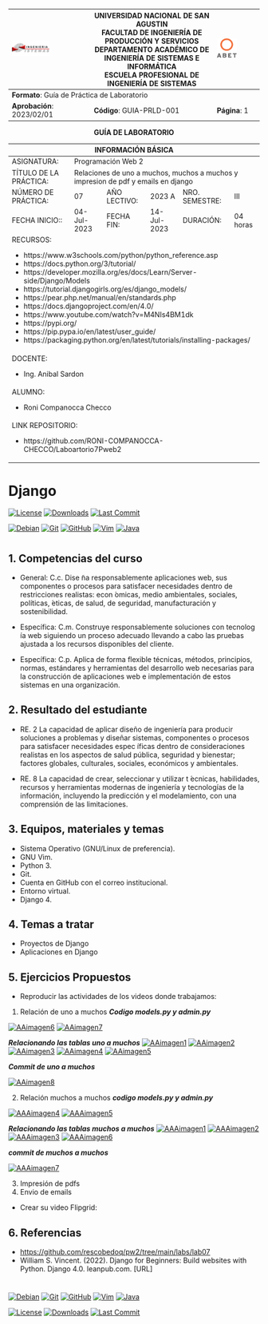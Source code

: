 <div align="center">
<table>
    <theader>
        <tr>
            <td><img src="https://github.com/rescobedoq/pw2/blob/main/epis.png?raw=true" alt="EPIS" style="width:50%; height:auto"/></td>
            <th>
                <span style="font-weight:bold;">UNIVERSIDAD NACIONAL DE SAN AGUSTIN</span><br />
                <span style="font-weight:bold;">FACULTAD DE INGENIERÍA DE PRODUCCIÓN Y SERVICIOS</span><br />
                <span style="font-weight:bold;">DEPARTAMENTO ACADÉMICO DE INGENIERÍA DE SISTEMAS E INFORMÁTICA</span><br />
                <span style="font-weight:bold;">ESCUELA PROFESIONAL DE INGENIERÍA DE SISTEMAS</span>
            </th>
            <td><img src="https://github.com/rescobedoq/pw2/blob/main/abet.png?raw=true" alt="ABET" style="width:50%; height:auto"/></td>
        </tr>
    </theader>
    <tbody>
        <tr><td colspan="3"><span style="font-weight:bold;">Formato</span>: Guía de Práctica de Laboratorio</td></tr>
        <tr><td><span style="font-weight:bold;">Aprobación</span>:  2023/02/01</td><td><span style="font-weight:bold;">Código</span>: GUIA-PRLD-001</td><td><span style="font-weight:bold;">Página</span>: 1</td></tr>
    </tbody>
</table>
</div>

<div align="center">
<span style="font-weight:bold;">GUÍA DE LABORATORIO</span><br />
</div>


<table>
<theader>
<tr><th colspan="6">INFORMACIÓN BÁSICA</th></tr>
</theader>
<tbody>
<tr><td>ASIGNATURA:</td><td colspan="5">Programación Web 2</td></tr>
<tr><td>TÍTULO DE LA PRÁCTICA:</td><td colspan="5">Relaciones de uno a muchos, muchos a muchos y impresion de pdf y emails en django</td></tr>
<tr>
<td>NÚMERO DE PRÁCTICA:</td><td>07</td><td>AÑO LECTIVO:</td><td>2023 A</td><td>NRO. SEMESTRE:</td><td>III</td>
</tr>
<tr>
<td>FECHA INICIO::</td><td>04-Jul-2023</td><td>FECHA FIN:</td><td>14-Jul-2023</td><td>DURACIÓN:</td><td>04 horas</td>
</tr>
<tr><td colspan="6">RECURSOS:
    <ul>
        <li>https://www.w3schools.com/python/python_reference.asp</li>
        <li>https://docs.python.org/3/tutorial/</li>
        <li>https://developer.mozilla.org/es/docs/Learn/Server-side/Django/Models</li>
        <li>https://tutorial.djangogirls.org/es/django_models/</li>
        <li>https://pear.php.net/manual/en/standards.php</li>
        <li>https://docs.djangoproject.com/en/4.0/</li>
        <li>https://www.youtube.com/watch?v=M4NIs4BM1dk</li>
        <li>https://pypi.org/</li>
        <li>https://pip.pypa.io/en/latest/user_guide/</li>
        <li>https://packaging.python.org/en/latest/tutorials/installing-packages/</li>
    </ul>
</td>
</<tr>
<tr><td colspan="6">DOCENTE:
<ul>
<li>Ing. Anibal Sardon</li>
</ul>
</td>
</<tr>
<tr><td colspan="6">ALUMNO:
<ul>
<li>Roni Companocca Checco</li>
</ul>
</td>
</<tr>
<tr><td colspan="6">LINK REPOSITORIO:
<ul>
<li>https://github.com/RONI-COMPANOCCA-CHECCO/Laboartorio7Pweb2</li>
</ul>
</td>
</<tr>
</tdbody>
</table>

# Django

[![License][license]][license-file]
[![Downloads][downloads]][releases]
[![Last Commit][last-commit]][releases]

[![Debian][Debian]][debian-site]
[![Git][Git]][git-site]
[![GitHub][GitHub]][github-site]
[![Vim][Vim]][vim-site]
[![Java][Java]][java-site]

#

## 1. Competencias del curso

- General: C.c. Dise ̃na responsablemente aplicaciones web, sus componentes o procesos para satisfacer necesidades dentro de restricciones realistas: econ ́omicas, medio ambientales, sociales, políticas,  ́eticas, de salud, de seguridad, manufacturación y sostenibilidad.

- Específica: C.m. Construye responsablemente soluciones con tecnolog ́ıa web siguiendo un proceso adecuado llevando a cabo las pruebas ajustada a los recursos disponibles del cliente.

- Específica: C.p. Aplica de forma flexible técnicas, métodos, principios, normas, estándares y herramientas del desarrollo web necesarias para la construcción de aplicaciones web e implementación de estos sistemas en una organización.

## 2. Resultado del estudiante

- RE. 2 La capacidad de aplicar diseño de ingeniería para producir soluciones a problemas y diseñar sistemas, componentes o procesos para satisfacer necesidades espec ́ıficas dentro de consideraciones realistas en los aspectos de salud pública, seguridad y bienestar; factores globales, culturales, sociales, económicos y ambientales.

- RE. 8 La capacidad de crear, seleccionar y utilizar t ́ecnicas, habilidades, recursos y herramientas modernas de ingeniería y tecnologías de la información, incluyendo la predicción y el modelamiento, con una comprensión de las limitaciones.

## 3. Equipos, materiales y temas

- Sistema Operativo (GNU/Linux de preferencia).
- GNU Vim.
- Python 3.
- Git.
- Cuenta en GitHub con el correo institucional.
- Entorno virtual.
- Django 4.

## 4. Temas a tratar

- Proyectos de Django
- Aplicaciones en Django

## 5. Ejercicios Propuestos

- Reproducir las actividades de los videos donde trabajamos:

1. Relación de uno a muchos
***Codigo models.py y admin.py***

<a href="https://imgbb.com/"><img src="https://i.ibb.co/HK7phzb/AAimagen6.jpg" alt="AAimagen6" border="0"></a>
<a href="https://imgbb.com/"><img src="https://i.ibb.co/xLj5Tf6/AAimagen7.jpg" alt="AAimagen7" border="0"></a>

***Relacionando las tablas uno a muchos***
<a href="https://imgbb.com/"><img src="https://i.ibb.co/XXFFzys/AAimagen1.jpg" alt="AAimagen1" border="0"></a>
<a href="https://ibb.co/XCyn9jv"><img src="https://i.ibb.co/YLD56Pq/AAimagen2.jpg" alt="AAimagen2" border="0"></a>
<a href="https://ibb.co/km18THT"><img src="https://i.ibb.co/LN5tyky/AAimagen3.jpg" alt="AAimagen3" border="0"></a>
<a href="https://ibb.co/9YnPzCb"><img src="https://i.ibb.co/Qm90z1P/AAimagen4.jpg" alt="AAimagen4" border="0"></a>
<a href="https://ibb.co/WGSKsGM"><img src="https://i.ibb.co/jb74HbQ/AAimagen5.jpg" alt="AAimagen5" border="0"></a>

***Commit de uno a muchos***

<a href="https://imgbb.com/"><img src="https://i.ibb.co/CwgnCZ5/AAimagen8.jpg" alt="AAimagen8" border="0"></a><br />

2. Relación muchos a muchos
***codigo models.py y admin.py***

<a href="https://imgbb.com/"><img src="https://i.ibb.co/y49vThB/AAAimagen4.jpg" alt="AAAimagen4" border="0"></a>
<a href="https://imgbb.com/"><img src="https://i.ibb.co/7K2rbx3/AAAimagen5.jpg" alt="AAAimagen5" border="0"></a>

***Relacionando las tablas muchos a muchos***
<a href="https://ibb.co/w0PHwFs"><img src="https://i.ibb.co/znBc7TJ/AAAimagen1.jpg" alt="AAAimagen1" border="0"></a>
<a href="https://ibb.co/kmVrjvL"><img src="https://i.ibb.co/FHkf2CQ/AAAimagen2.jpg" alt="AAAimagen2" border="0"></a>
<a href="https://ibb.co/r62dCTK"><img src="https://i.ibb.co/xjqFpPK/AAAimagen3.jpg" alt="AAAimagen3" border="0"></a>
<a href="https://ibb.co/yFGTczy"><img src="https://i.ibb.co/zVjcT3R/AAAimagen6.jpg" alt="AAAimagen6" border="0"></a>

***commit de muchos a muchos***

<a href="https://imgbb.com/"><img src="https://i.ibb.co/Mp8swyM/AAAimagen7.jpg" alt="AAAimagen7" border="0"></a>

3. Impresión de pdfs
4. Envio de emails

- Crear su video Flipgrid:

## 6. Referencias

- https://github.com/rescobedoq/pw2/tree/main/labs/lab07
- William S. Vincent. (2022). Django for Beginners: Build websites with Python. Django 4.0. leanpub.com. [URL]
#

[license]: https://img.shields.io/github/license/rescobedoq/pw2?label=rescobedoq
[license-file]: https://github.com/rescobedoq/pw2/blob/main/LICENSE

[downloads]: https://img.shields.io/github/downloads/rescobedoq/pw2/total?label=Downloads
[releases]: https://github.com/rescobedoq/pw2/releases/

[last-commit]: https://img.shields.io/github/last-commit/rescobedoq/pw2?label=Last%20Commit

[Debian]: https://img.shields.io/badge/Debian-D70A53?style=for-the-badge&logo=debian&logoColor=white
[debian-site]: https://www.debian.org/index.es.html

[Git]: https://img.shields.io/badge/git-%23F05033.svg?style=for-the-badge&logo=git&logoColor=white
[git-site]: https://git-scm.com/

[GitHub]: https://img.shields.io/badge/github-%23121011.svg?style=for-the-badge&logo=github&logoColor=white
[github-site]: https://github.com/

[Vim]: https://img.shields.io/badge/VIM-%2311AB00.svg?style=for-the-badge&logo=vim&logoColor=white
[vim-site]: https://www.vim.org/

[Java]: https://img.shields.io/badge/java-%23ED8B00.svg?style=for-the-badge&logo=java&logoColor=white
[java-site]: https://docs.oracle.com/javase/tutorial/


[![Debian][Debian]][debian-site]
[![Git][Git]][git-site]
[![GitHub][GitHub]][github-site]
[![Vim][Vim]][vim-site]
[![Java][Java]][java-site]


[![License][license]][license-file]
[![Downloads][downloads]][releases]
[![Last Commit][last-commit]][releases]

